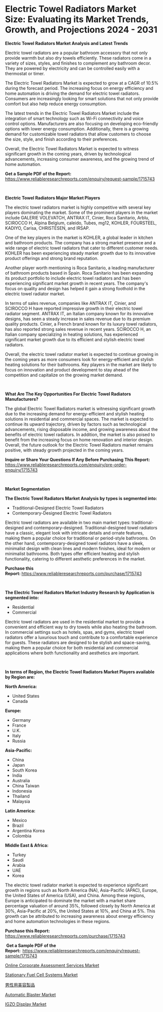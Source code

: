 <p><h1>Electric Towel Radiators Market Size: Evaluating its Market Trends, Growth, and Projections 2024 - 2031</h1></p><p><strong>Electric Towel Radiators Market Analysis and Latest Trends</strong></p>
<p><p>Electric towel radiators are a popular bathroom accessory that not only provide warmth but also dry towels efficiently. These radiators come in a variety of sizes, styles, and finishes to complement any bathroom decor. They are powered by electricity and can be controlled easily with a thermostat or timer.</p><p>The Electric Towel Radiators Market is expected to grow at a CAGR of 10.5% during the forecast period. The increasing focus on energy efficiency and home automation is driving the demand for electric towel radiators. Consumers are increasingly looking for smart solutions that not only provide comfort but also help reduce energy consumption.</p><p>The latest trends in the Electric Towel Radiators Market include the integration of smart technology such as Wi-Fi connectivity and voice control options. Manufacturers are also focusing on developing eco-friendly options with lower energy consumption. Additionally, there is a growing demand for customizable towel radiators that allow customers to choose the size, style, and finish according to their preferences.</p><p>Overall, the Electric Towel Radiators Market is expected to witness significant growth in the coming years, driven by technological advancements, increasing consumer awareness, and the growing trend of home automation.</p></p>
<p><strong>Get a Sample PDF of the Report:&nbsp;</strong> <a href="https://www.reliableresearchreports.com/enquiry/request-sample/1715743">https://www.reliableresearchreports.com/enquiry/request-sample/1715743</a></p>
<p>&nbsp;</p>
<p><strong>Electric Towel Radiators Major Market Players</strong></p>
<p><p>The electric towel radiators market is highly competitive with several key players dominating the market. Some of the prominent players in the market include GALERIE VOLEVATCH, ANTRAX IT, Cinier, Roca Sanitario, Arblu, SCIROCCO H, Alpina Belgium, caleido, Tubes, mg12, KOHLER, FOURSTEEL, KADIYO, Carisa, CHRISTESEN, and IRSAP.</p><p>One of the key players in the market is KOHLER, a global leader in kitchen and bathroom products. The company has a strong market presence and a wide range of electric towel radiators that cater to different customer needs. KOHLER has been experiencing steady market growth due to its innovative product offerings and strong brand reputation.</p><p>Another player worth mentioning is Roca Sanitario, a leading manufacturer of bathroom products based in Spain. Roca Sanitario has been expanding its product portfolio to include electric towel radiators and has been experiencing significant market growth in recent years. The company's focus on quality and design has helped it gain a strong foothold in the electric towel radiator market.</p><p>In terms of sales revenue, companies like ANTRAX IT, Cinier, and SCIROCCO H have reported impressive growth in their electric towel radiator segment. ANTRAX IT, an Italian company known for its innovative designs, has seen a steady increase in sales revenue due to its premium quality products. Cinier, a French brand known for its luxury towel radiators, has also reported strong sales revenue in recent years. SCIROCCO H, an Italian company specializing in heating solutions, has experienced significant market growth due to its efficient and stylish electric towel radiators.</p><p>Overall, the electric towel radiator market is expected to continue growing in the coming years as more consumers look for energy-efficient and stylish heating solutions for their bathrooms. Key players in the market are likely to focus on innovation and product development to stay ahead of the competition and capitalize on the growing market demand.</p></p>
<p>&nbsp;</p>
<p><strong>What Are The Key Opportunities For Electric Towel Radiators Manufacturers?</strong></p>
<p><p>The global Electric Towel Radiators market is witnessing significant growth due to the increasing demand for energy-efficient and stylish heating solutions in residential and commercial spaces. The market is expected to continue its upward trajectory, driven by factors such as technological advancements, rising disposable income, and growing awareness about the benefits of electric towel radiators. In addition, the market is also poised to benefit from the increasing focus on home renovation and interior design. Overall, the future outlook for the Electric Towel Radiators market remains positive, with steady growth projected in the coming years.</p></p>
<p><strong>Inquire or Share Your Questions If Any Before Purchasing This Report:</strong> <a href="https://www.reliableresearchreports.com/enquiry/pre-order-enquiry/1715743">https://www.reliableresearchreports.com/enquiry/pre-order-enquiry/1715743</a></p>
<p>&nbsp;</p>
<p><strong>Market Segmentation</strong></p>
<p><strong>The Electric Towel Radiators Market Analysis by types is segmented into:</strong></p>
<p><ul><li>Traditional-Designed Electric Towel Radiators</li><li>Contemporary-Designed Electric Towel Radiators</li></ul></p>
<p><p>Electric towel radiators are available in two main market types: traditional-designed and contemporary-designed. Traditional-designed towel radiators have a classic, elegant look with intricate details and ornate features, making them a popular choice for traditional or period-style bathrooms. On the other hand, contemporary-designed towel radiators have a sleek, minimalist design with clean lines and modern finishes, ideal for modern or minimalist bathrooms. Both types offer efficient heating and stylish functionality, catering to different aesthetic preferences in the market.</p></p>
<p><strong>Purchase this Report:&nbsp;</strong><a href="https://www.reliableresearchreports.com/purchase/1715743">https://www.reliableresearchreports.com/purchase/1715743</a></p>
<p>&nbsp;</p>
<p><strong>The Electric Towel Radiators Market Industry Research by Application is segmented into:</strong></p>
<p><ul><li>Residential</li><li>Commercial</li></ul></p>
<p><p>Electric towel radiators are used in the residential market to provide a convenient and efficient way to dry towels while also heating the bathroom. In commercial settings such as hotels, spas, and gyms, electric towel radiators offer a luxurious touch and contribute to a comfortable experience for guests. These radiators are designed to be stylish and space-saving, making them a popular choice for both residential and commercial applications where both functionality and aesthetics are important.</p></p>
<p>&nbsp;</p>
<p><strong>In terms of Region, the Electric Towel Radiators Market Players available by Region are:</strong></p>
<p>
    <p> <strong> North America: </strong>
        <ul>
            <li>United States</li>
            <li>Canada</li>
        </ul>
        </p> 
    <p> <strong> Europe: </strong>
        <ul>
            <li>Germany</li>
            <li>France</li>
            <li>U.K.</li>
            <li>Italy</li>
            <li>Russia</li>
        </ul>
        </p> 
    <p> <strong> Asia-Pacific: </strong>
        <ul>
            <li>China</li>
            <li>Japan</li>
            <li>South Korea</li>
            <li>India</li>
            <li>Australia</li>
            <li>China Taiwan</li>
            <li>Indonesia</li>
            <li>Thailand</li>
            <li>Malaysia</li>
        </ul>
        </p> 
    <p> <strong> Latin America: </strong>
        <ul>
            <li>Mexico</li>
            <li>Brazil</li>
            <li>Argentina Korea</li>
            <li>Colombia</li>
        </ul>
        </p> 
    <p> <strong> Middle East & Africa: </strong>
        <ul>
            <li>Turkey</li>
            <li>Saudi</li>
            <li>Arabia</li>
            <li>UAE</li>
            <li>Korea</li>
        </ul>
    </p>
    </p>
<p><p>The electric towel radiator market is expected to experience significant growth in regions such as North America (NA), Asia-Pacific (APAC), Europe, the United States of America (USA), and China. Among these regions, Europe is anticipated to dominate the market with a market share percentage valuation of around 35%, followed closely by North America at 30%, Asia-Pacific at 20%, the United States at 10%, and China at 5%. This growth can be attributed to increasing awareness about energy efficiency and home automation technologies in these regions.</p></p>
<p><strong>Purchase this Report: </strong><a href="https://www.reliableresearchreports.com/purchase/1715743">https://www.reliableresearchreports.com/purchase/1715743</a></p>
<p>&nbsp;<strong>Get a Sample PDF of the Report:&nbsp;&nbsp;</strong><a href="https://www.reliableresearchreports.com/enquiry/request-sample/1715743">https://www.reliableresearchreports.com/enquiry/request-sample/1715743</a></p>
<p><strong></strong></p>
<p><p><a href="https://github.com/CliffMedina6/Market-Research-Report-List-3/blob/main/online-corporate-assessment-services-market.md">Online Corporate Assessment Services Market</a></p><p><a href="https://simplistic-meeting-7ee.notion.site/Stationary-Fuel-Cell-Systems-Market-Size-Market-Trends-and-Growth-Outlook-forecasted-for-period-fr-04893c8b4e8e42d9934b8b44804d631d">Stationary Fuel Cell Systems Market</a></p><p><a href="https://medium.com/@minnieebert2827/%E7%94%B7%E6%80%A7%E3%81%AE%E7%BE%8E%E5%AE%B9%E8%A3%BD%E5%93%81%E5%B8%82%E5%A0%B4%E3%81%AE%E3%83%A1%E3%83%88%E3%83%AA%E3%82%AF%E3%82%B9%E3%82%92%E8%A7%A3%E8%AA%AD%E3%81%99%E3%82%8B-%E5%B8%82%E5%A0%B4%E3%82%B7%E3%82%A7%E3%82%A2-%E3%83%88%E3%83%AC%E3%83%B3%E3%83%89-%E6%88%90%E9%95%B7%E3%83%91%E3%82%BF%E3%83%BC%E3%83%B3-09d42104fc7b">男性用美容製品</a></p><p><a href="https://github.com/Sinjinluong3e0awx2m195k76/Market-Research-Report-List-1/blob/main/automatic-blaster-market.md">Automatic Blaster Market</a></p><p><a href="https://view.publitas.com/reportprime-1/igzo-display-market-research-report-unlocks-analysis-on-the-market-financial-status-market-size-and-market-revenue-upto-2031/">IGZO Display Market</a></p></p>